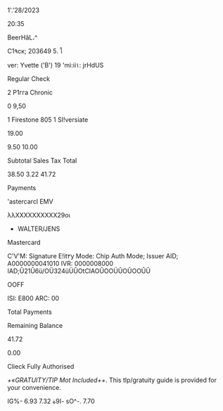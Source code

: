 1'.'28/2023

20:35

BeerHâL،^

С1٩ск; 203649
5.
ใ

ver: Yvette ('B')
19
'mì:ii١:
jrHdUS

Regular Check

2 Р1гга Chronic

0 9,50

1 Firestone 805
1 SI!versiate

19.00

9.50
10.00

Subtotal
Sales Tax
Total

38.50
3.22
41.72

Payments

'astercarcl EMV

λλΧΧΧΧΧΧΧΧΧΧ29οι

- WALTER/JENS

Mastercard

C'V'M: Signature
E!it٢y Mode: Chip
Auth Mode; Issuer
AID; Α0000000041010
IVR: 0000008000
IAD;Û21Û6ü/OÜ324üÜÛOtClAOÛOOÜÛOÛOOÛÛ

OOFF

ISI: Ε800
ARC: 00

Total Payments

Remaining Balance

41.72

0.00

Clieck Fully Authorised

*+«GRATUITY/TIP Mot Included++*.
This tlp/gratuity guide is provided
for your convenience.

IG%- 6.93
7.32
ا9ة-
sO^-. 7.70

